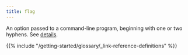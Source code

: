 ```yaml
---
title: flag
---
```


An option passed to a command-line program, beginning with one or two hyphens. See&nbsp;[details](/commands/hugo/).

{{% include "/getting-started/glossary/_link-reference-definitions" %}}
